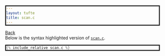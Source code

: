 ```yaml
---
layout: tufte
title: scan.c
---
```

[Back](./../)  
Below is the syntax highlighted version of [`scan.c`](scan.c).

``` c
{% include_relative scan.c %}
```

<style>pre{border:solid; background: #ffffff}</style>